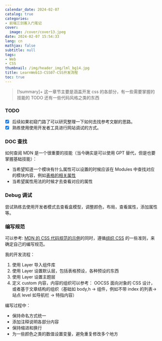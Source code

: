 ```yaml
---
calendar_date: 2024-02-07
catalog: true
categories:
- 前端三剑客入门笔记
cover:
  image: /cover/cover13.jpeg
date: 2024-02-07 15:54:33
lang: cn
mathjax: false
subtitle: null
tags:
- Web
- CSS
thumbnail: /img/header_img/lml_bg14.jpg
title: LearnWeb13-CSS07-CSS开发流程
toc: true
---
```


>[!summary]+ 
> 这一章节主要是涵盖开发 css 的各部分，有一些需要掌握的技能的 TODO 还有一些代码风格之类的东西

### TODO

- [x] 后续如果初窥门路了可以研究整理一下如何去找参考文献的思路。
- [x] 熟练使用使用开发者工具进行网站调试的方式。
### DOC 查找

如何查阅 MDN 是一个很重要的技能（当今确实是可以使用 GPT 替代，但是也要掌握基础技能）：

- 当希望知道一个模块有什么属性可以设置的时候应该在 Modules 中查找对应的模块内容，例如[表格的相关属性](https://developer.mozilla.org/zh-CN/docs/Web/CSS/CSS_table)
- 当希望属性用法的时候才去查看对应的属性

### Debug 调试

尝试熟练去使用开发者模式去查看盒模型，调整颜色，布局，查看属性，添加属性等。

### 编写规范

可以参考: [MDN 的 CSS 代码规范的示例](https://developer.mozilla.org/zh-CN/docs/MDN/Writing_guidelines/Writing_style_guide/Code_style_guide/CSS)的同时，遵循[组织 CSS](https://developer.mozilla.org/zh-CN/docs/Learn/CSS/Building_blocks/Organizing) 的一些准则，来确定自己的编写规范。

我的开发流程：

1. 使用 Layer 导入组件库
2. 使用 Layer 设置默认层，包括表格预设，各种预设的东西
3. 使用 Layer 设置主题层
4. 定义 custom 内容，内容的组织可以参考： OOCSS 面向对象的 CSS 设计，或者基于文章结构的组织（基础如 body,h -> 组件，例如不带 index 的列表-> 站点 level 如导航栏 -> 特指内容）

编写过程中：

- 保持命名方式统一
- 添加注释说明各部分内容
- 保持缩进和换行
- 为一些颜色之类的数值设置变量，避免重复修改多个地方